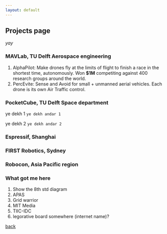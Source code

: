 ```yaml
---
layout: default
---
```


## Projects page
_yay_

### MAVLab, TU Delft Aerospace engineering
1. AlphaPilot: Make drones fly at the limits of flight to finish a race in the shortest time, autonomously. Won **$1M** competiting against 400 research groups around the world.  
2. PercEvite: Sense and Avoid for small + unmanned aerial vehicles. Each drone is its own Air Traffic control.



### PocketCube, TU Delft Space department
ye dekh 1
```` ye dekh andar 1 ````

ye dekh 2
```` ye dekh andar 2 ````

### Espressif, Shanghai


### FIRST Robotics, Sydney


### Robocon, Asia Pacific region


### What got me here
1. Show the 8th std diagram
2. APAS
3. Grid warrior
4. MIT Media
5. TIIC-IDC
6. legorative board somewhere (internet name)?



[back](./)
